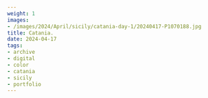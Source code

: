 ```yaml
---
weight: 1
images:
- /images/2024/April/sicily/catania-day-1/20240417-P1070188.jpg
title: Catania.
date: 2024-04-17
tags:
- archive
- digital
- color
- catania
- sicily
- portfolio
---
```



